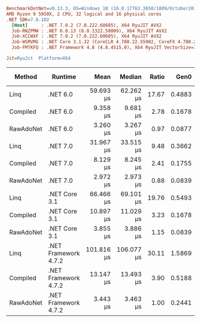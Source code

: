 ``` ini

BenchmarkDotNet=v0.13.3, OS=Windows 10 (10.0.17763.3650/1809/October2018Update/Redstone5), VM=Hyper-V
AMD Ryzen 9 5950X, 2 CPU, 32 logical and 16 physical cores
.NET SDK=7.0.102
  [Host]     : .NET 7.0.2 (7.0.222.60605), X64 RyuJIT AVX2
  Job-RNZPMW : .NET 6.0.13 (6.0.1322.58009), X64 RyuJIT AVX2
  Job-XCCWXF : .NET 7.0.2 (7.0.222.60605), X64 RyuJIT AVX2
  Job-WSMVMG : .NET Core 3.1.32 (CoreCLR 4.700.22.55902, CoreFX 4.700.22.56512), X64 RyuJIT AVX2
  Job-FMTKFQ : .NET Framework 4.8 (4.8.4515.0), X64 RyuJIT VectorSize=256

Jit=RyuJit  Platform=X64  

```
|    Method |              Runtime |       Mean |     Median | Ratio |   Gen0 |   Gen1 | Allocated | Alloc Ratio |
|---------- |--------------------- |-----------:|-----------:|------:|-------:|-------:|----------:|------------:|
|      Linq |             .NET 6.0 |  59.693 μs |  62.262 μs | 17.67 | 0.4883 | 0.1221 |   9.41 KB |        6.09 |
|  Compiled |             .NET 6.0 |   9.358 μs |   9.681 μs |  2.78 | 0.1678 | 0.0763 |   2.98 KB |        1.93 |
| RawAdoNet |             .NET 6.0 |   3.260 μs |   3.267 μs |  0.97 | 0.0877 | 0.0420 |   1.48 KB |        0.96 |
|      Linq |             .NET 7.0 |  31.967 μs |  33.515 μs |  9.48 | 0.3662 | 0.1221 |   6.22 KB |        4.03 |
|  Compiled |             .NET 7.0 |   8.129 μs |   8.245 μs |  2.41 | 0.1755 | 0.0839 |   2.98 KB |        1.93 |
| RawAdoNet |             .NET 7.0 |   2.972 μs |   2.973 μs |  0.88 | 0.0839 | 0.0763 |   1.48 KB |        0.96 |
|      Linq |        .NET Core 3.1 |  66.466 μs |  69.101 μs | 19.76 | 0.5493 | 0.1831 |   9.38 KB |        6.07 |
|  Compiled |        .NET Core 3.1 |  10.897 μs |  11.029 μs |  3.23 | 0.1678 | 0.0763 |   2.97 KB |        1.92 |
| RawAdoNet |        .NET Core 3.1 |   3.855 μs |   3.886 μs |  1.15 | 0.0839 | 0.0381 |   1.48 KB |        0.96 |
|      Linq | .NET Framework 4.7.2 | 101.816 μs | 106.077 μs | 30.11 | 1.5869 | 0.2441 |  10.38 KB |        6.73 |
|  Compiled | .NET Framework 4.7.2 |  13.147 μs |  13.493 μs |  3.90 | 0.5188 | 0.1526 |   3.25 KB |        2.11 |
| RawAdoNet | .NET Framework 4.7.2 |   3.443 μs |   3.463 μs |  1.00 | 0.2441 | 0.1221 |   1.54 KB |        1.00 |
